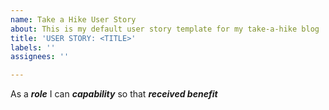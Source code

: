 ```yaml
---
name: Take a Hike User Story
about: This is my default user story template for my take-a-hike blog
title: 'USER STORY: <TITLE>'
labels: ''
assignees: ''

---
```


As a ***role*** I can ***capability*** so that ***received benefit***
